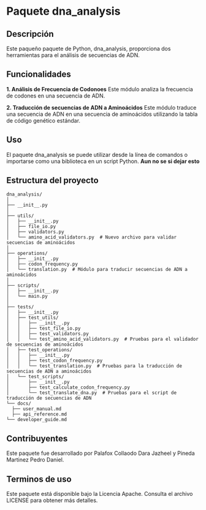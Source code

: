 # Paquete dna_analysis

## Descripción
Este paqueño paquete de Python, dna_analysis, proporciona dos  herramientas para el análisis de secuencias de ADN.

## Funcionalidades


**1. Análisis de Frecuencia de Codonoes**
Este módulo analiza la frecuencia de codones en una secuencia de ADN.

**2. Traducción de secuencias de ADN a Aminoácidos**
Este módulo traduce una secuencia de ADN en una secuencia de aminoácidos utilizando la tabla de código genético estándar.

## Uso
El paquete dna_analysis se puede utilizar desde la línea de comandos o importarse como una biblioteca en un script Python. **Aun no se si dejar esto**

## Estructura del proyecto
```
dna_analysis/
│
├── __init__.py
│
├── utils/
│   ├── __init__.py
│   ├── file_io.py
│   ├── validators.py
│   └── amino_acid_validators.py  # Nuevo archivo para validar secuencias de aminoácidos
│
├── operations/
│   ├── __init__.py
│   ├── codon_frequency.py
│   └── translation.py  # Módulo para traducir secuencias de ADN a aminoácidos
│
├── scripts/
│   ├── __init__.py
│   └── main.py
│
├── tests/
│   ├── __init__.py
│   ├── test_utils/
│   │   ├── __init__.py
│   │   ├── test_file_io.py
│   │   ├── test_validators.py
│   │   └── test_amino_acid_validators.py  # Pruebas para el validador de secuencias de aminoácidos
│   ├── test_operations/
│   │   ├── __init__.py
│   │   ├── test_codon_frequency.py
│   │   └── test_translation.py  # Pruebas para la traducción de secuencias de ADN a aminoácidos
│   └── test_scripts/
│       ├── __init__.py
│       ├── test_calculate_codon_frequency.py
│       └── test_translate_dna.py  # Pruebas para el script de traducción de secuencias de ADN
└── docs/
  ├── user_manual.md
  ├── api_reference.md
└── developer_guide.md
```
## Contribuyentes
Este paquete fue desarrollado por Palafox Collaodo Dara Jazheel y Pineda Martinez Pedro Daniel.

## Terminos de uso
Este paquete está disponible bajo la Licencia Apache. Consulta el archivo LICENSE para obtener más detalles.

